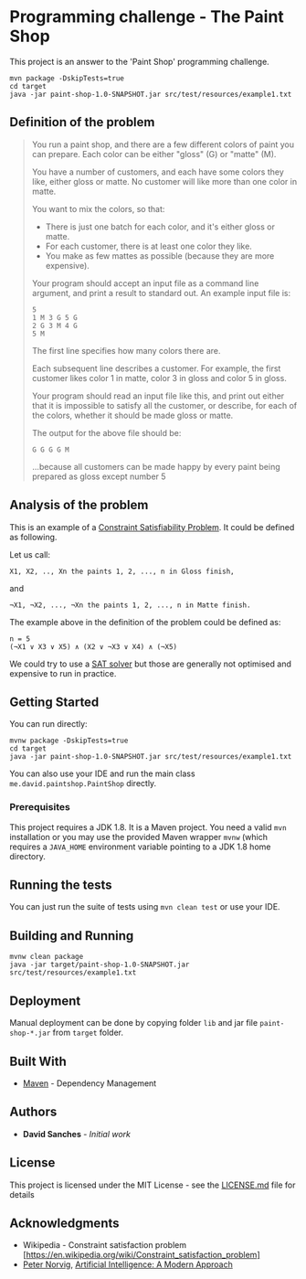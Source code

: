 # Programming challenge - The Paint Shop

This project is an answer to the 'Paint Shop' programming challenge.

```
mvn package -DskipTests=true
cd target
java -jar paint-shop-1.0-SNAPSHOT.jar src/test/resources/example1.txt
```

## Definition of the problem

> You run a paint shop, and there are a few different colors of paint 
you can prepare. Each color can be either "gloss" (G) or "matte" (M).
>
> You have a number of customers, and each have some colors they like, either gloss or matte. No customer will like more than one color in matte.
>
> You want to mix the colors, so that:
> * There is just one batch for each color, and it's either gloss or matte.
> * For each customer, there is at least one color they like.
> * You make as few mattes as possible (because they are more expensive).
>
> Your program should accept an input file as a command line argument, and print a result to standard out.
> An example input file is:
> ```
> 5
> 1 M 3 G 5 G
> 2 G 3 M 4 G
> 5 M
> ```
>
> The first line specifies how many colors there are.
>
> Each subsequent line describes a customer.  For example, the first
> customer likes color 1 in matte, color 3 in gloss and color 5 in gloss.
>
> Your program should read an input file like this, and print out either
> that it is impossible to satisfy all the customer, or describe, for
> each of the colors, whether it should be made gloss or matte.
>
> The output for the above file should be:
>
> `G G G G M`
>
> ...because all customers can be made happy by every paint being prepared as gloss except number 5

## Analysis of the problem

This is an example of a [Constraint Satisfiability Problem](https://en.wikipedia.org/wiki/Constraint_satisfaction_problem).
It could be defined as following.

Let us call:
 ```
X1, X2, .., Xn the paints 1, 2, ..., n in Gloss finish,
```
and
```
¬X1, ¬X2, ..., ¬Xn the paints 1, 2, ..., n in Matte finish.
```

The example above in the definition of the problem could be defined as:

```
n = 5
(¬X1 ∨ X3 ∨ X5) ∧ (X2 ∨ ¬X3 ∨ X4) ∧ (¬X5)
```

We could try to use a [SAT solver](https://en.wikipedia.org/wiki/Category:SAT_solvers)
but those are generally not optimised and expensive to run in practice.

## Getting Started

You can run directly:

```
mvnw package -DskipTests=true
cd target
java -jar paint-shop-1.0-SNAPSHOT.jar src/test/resources/example1.txt
```

You can also use your IDE and run the main class
`me.david.paintshop.PaintShop` directly.

### Prerequisites

This project requires a JDK 1.8.
It is a Maven project. You need a valid `mvn` installation or you may
use the provided Maven wrapper `mvnw` (which requires a `JAVA_HOME`
environment variable pointing to a JDK 1.8 home directory.

## Running the tests

You can just run the suite of tests using `mvn clean test` or use
your IDE.

## Building and Running

```
mvnw clean package
java -jar target/paint-shop-1.0-SNAPSHOT.jar src/test/resources/example1.txt
```

## Deployment

Manual deployment can be done by copying folder `lib` and jar file
`paint-shop-*.jar` from `target` folder.

## Built With

* [Maven](https://maven.apache.org/) - Dependency Management


## Authors

* **David Sanches** - *Initial work*

## License

This project is licensed under the MIT License - see the [LICENSE.md](LICENSE.md) file for details

## Acknowledgments

* Wikipedia - Constraint satisfaction problem [https://en.wikipedia.org/wiki/Constraint_satisfaction_problem]
* [Peter Norvig](http://norvig.com/), [Artificial Intelligence: A Modern Approach](http://aima.cs.berkeley.edu/)

